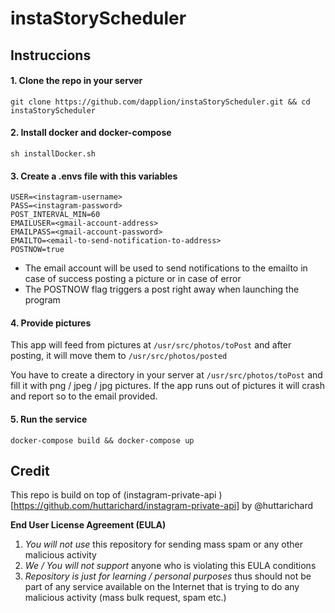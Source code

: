 # instaStoryScheduler

## Instruccions

#### 1. Clone the repo in your server
```
git clone https://github.com/dapplion/instaStoryScheduler.git && cd instaStoryScheduler
```

#### 2. Install docker and docker-compose
```
sh installDocker.sh
```

#### 3. Create a .envs file with this variables
```
USER=<instagram-username>
PASS=<instagram-password>
POST_INTERVAL_MIN=60
EMAILUSER=<gmail-account-address>
EMAILPASS=<gmail-account-password>
EMAILTO=<email-to-send-notification-to-address>
POSTNOW=true
```
- The email account will be used to send notifications to the emailto in case of success posting a picture or in case of error
- The POSTNOW flag triggers a post right away when launching the program

#### 4. Provide pictures
This app will feed from pictures at ```/usr/src/photos/toPost``` and after posting, it will move them to ```/usr/src/photos/posted``` 

You have to create a directory in your server at ```/usr/src/photos/toPost``` and fill it with png / jpeg / jpg pictures. If the app runs out of pictures it will crash and report so to the email provided.

#### 5. Run the service
``` 
docker-compose build && docker-compose up
```

## Credit

This repo is build on top of (instagram-private-api )[https://github.com/huttarichard/instagram-private-api] by @huttarichard

**End User License Agreement (EULA)**

  1) *You will not use* this repository for sending mass spam or any other malicious activity
  2) *We / You will not support* anyone who is violating this EULA conditions
  3) *Repository is just for learning / personal purposes* thus should not be part of any 
  	service available on the Internet that is trying to do any malicious activity (mass bulk request, spam etc.)
